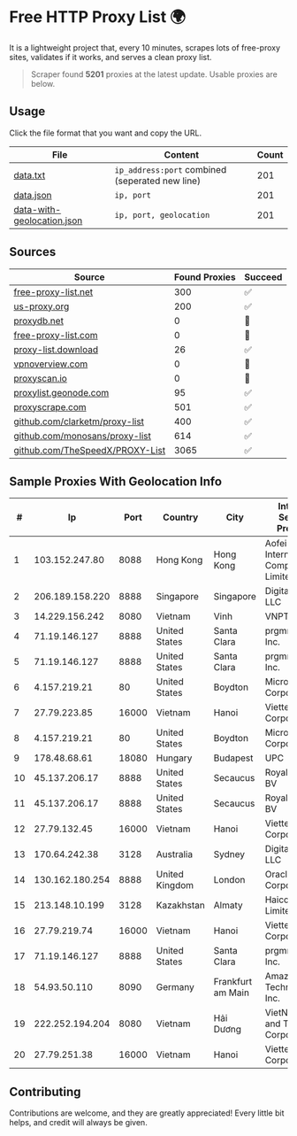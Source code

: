 
# Free HTTP Proxy List 🌍

It is a lightweight project that, every 10 minutes, scrapes lots of free-proxy sites, validates if it works, and serves a clean proxy list.


> Scraper found **5201** proxies at the latest update. Usable proxies are below.

## Usage

Click the file format that you want and copy the URL.


|File|Content|Count|
|----|-------|-----|
|[data.txt](https://raw.githubusercontent.com/themiralay/Proxy-List-World/master/data.txt)|`ip_address:port` combined (seperated new line)|201|
|[data.json](https://raw.githubusercontent.com/themiralay/Proxy-List-World/master/data.json)|`ip, port`|201|
|[data-with-geolocation.json](https://raw.githubusercontent.com/themiralay/Proxy-List-World/master/data-with-geolocation.json)|`ip, port, geolocation`|201|

## Sources

|Source|Found Proxies|Succeed|
|------|-------------|-------|
|[free-proxy-list.net](https://free-proxy-list.net)|300|✅|
|[us-proxy.org](https://www.us-proxy.org)|200|✅|
|[proxydb.net](http://proxydb.net)|0|🚫|
|[free-proxy-list.com](https://free-proxy-list.com/?page=&port=&type%5B%5D=http&type%5B%5D=https&up_time=0&search=Search)|0|🚫|
|[proxy-list.download](https://www.proxy-list.download/HTTP)|26|✅|
|[vpnoverview.com](https://vpnoverview.com/privacy/anonymous-browsing/free-proxy-servers)|0|🚫|
|[proxyscan.io](https://www.proxyscan.io)|0|🚫|
|[proxylist.geonode.com](https://proxylist.geonode.com/api/proxy-list?limit=300&page=1&sort_by=lastChecked&sort_type=desc&protocols=http,https)|95|✅|
|[proxyscrape.com](https://api.proxyscrape.com/v2/?request=displayproxies&protocol=http&timeout=10000&country=all&ssl=all&anonymity=all)|501|✅|
|[github.com/clarketm/proxy-list](https://raw.githubusercontent.com/clarketm/proxy-list/master/proxy-list-raw.txt)|400|✅|
|[github.com/monosans/proxy-list](https://raw.githubusercontent.com/monosans/proxy-list/main/proxies/http.txt)|614|✅|
|[github.com/TheSpeedX/PROXY-List](https://raw.githubusercontent.com/TheSpeedX/PROXY-List/master/http.txt)|3065|✅|


## Sample Proxies With Geolocation Info

|#|Ip|Port|Country|City|Internet Service Provider|
|-|--|----|-------|----|-------------------------|
|1|103.152.247.80|8088|Hong Kong|Hong Kong|Aofei Data International Company Limited|
|2|206.189.158.220|8888|Singapore|Singapore|DigitalOcean, LLC|
|3|14.229.156.242|8080|Vietnam|Vinh|VNPT|
|4|71.19.146.127|8888|United States|Santa Clara|prgmr.com, Inc.|
|5|71.19.146.127|8888|United States|Santa Clara|prgmr.com, Inc.|
|6|4.157.219.21|80|United States|Boydton|Microsoft Corporation|
|7|27.79.223.85|16000|Vietnam|Hanoi|Viettel Corporation|
|8|4.157.219.21|80|United States|Boydton|Microsoft Corporation|
|9|178.48.68.61|18080|Hungary|Budapest|UPC|
|10|45.137.206.17|8888|United States|Secaucus|RoyaleHosting BV|
|11|45.137.206.17|8888|United States|Secaucus|RoyaleHosting BV|
|12|27.79.132.45|16000|Vietnam|Hanoi|Viettel Corporation|
|13|170.64.242.38|3128|Australia|Sydney|DigitalOcean, LLC|
|14|130.162.180.254|8888|United Kingdom|London|Oracle Corporation|
|15|213.148.10.199|3128|Kazakhstan|Almaty|Haicom Limited|
|16|27.79.219.74|16000|Vietnam|Hanoi|Viettel Corporation|
|17|71.19.146.127|8888|United States|Santa Clara|prgmr.com, Inc.|
|18|54.93.50.110|8090|Germany|Frankfurt am Main|Amazon Technologies Inc.|
|19|222.252.194.204|8080|Vietnam|Hải Dương|VietNam Post and Telecom Corporation|
|20|27.79.251.38|16000|Vietnam|Hanoi|Viettel Corporation|



## Contributing

Contributions are welcome, and they are greatly appreciated! Every
little bit helps, and credit will always be given.

